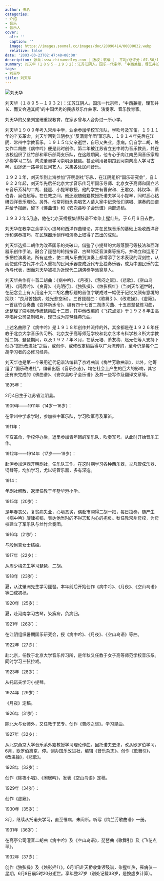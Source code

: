 ```yaml
---
author: 佚名
categories:
- 介绍
- 音乐
- 音乐人
cover:
  alt: ''
  caption: ''
  image: https://images.soomal.cc/images/doc/20090414/00000032.webp
  relative: false
date: '2003-03-23T02:47:48+08:00'
description: 源自：www.chinamedley.com | 版权：转载 |  平均/总评分：07.50/15
summary: 刘天华（１８９５－１９３２）：江苏江阴人。国乐一代宗师，“中西兼擅，理艺并长、而又会通其间”的中国优秀的民族器乐作曲家、演奏家、音乐教育家。
tags:
- 刘天华
title: 刘天华
---
```


![刘天华](https://images.soomal.cc/images/doc/20090414/00000032.webp)

刘天华（１８９５－１９３２）：江苏江阴人。国乐一代宗师，“中西兼擅，理艺并长、而又会通其间”的中国优秀的民族器乐作曲家、演奏家、音乐教育家。



刘天华的父亲刘宝珊重视教育，在家乡曾与人合办过一所小学。



刘天华１９０９年考入常州中学，业余参加学校军乐队，学吹号及军笛。１９１１年的辛亥革命，刘天华回到江阴参加“反满青年团”军乐队，１９１４年先后在江阴、常州中学教音乐。１９１５年父亲逝世，自已又失业，患病，仍自学二胡，处女作二胡曲《病中吟》便是此时创作。第二年被江苏省立五中聘为音乐教员，并在该校组织了丝竹部和军乐部两支乐队，在这段期间，他专心于向江南民间音乐家周少梅学习二胡，向沈肇洲学习崇明派琵琶。甚至利用暑期跑到河南向高人学习古琴，沿途还一路寻访民间艺人，采集各处民间音乐。



１９２１年，刘天华到上海参加“开明剧社”乐队，在江阴组织“国乐研究会”，自１９２２年起，刘天华先后任北京大学音乐传习所国乐导师、北京女子高师和国立艺专音乐系科的二胡、琵琶、小提琴教授，他的学生有曹安和、王君仪、韩权华、萧伯青、吴伯超等。在任教之间，他还跟随俄籍教授托诺夫学习小提琴，同时悉心钻研西洋音乐理论。另外，他常将街头卖唱艺人请入家中记录他们演唱、演奏的曲谱并给予报酬，留下《佛曲谱》和《安次县吵子会乐谱》两部遗稿。



１９３２年5月底，他在北京天桥搜集锣鼓谱不幸染上猩红热，于６月８日去世。



刘天华在教学之余学习小提琴和西洋作曲理论，并在民族音乐的基础上吸收西洋音乐和演奏技巧，在民族器乐创作和演奏上取得了杰出的成就。



刘天华选择二胡作为改革国乐的突破口，借鉴了小提琴的大段落颤弓等技法和西洋器乐创作手法，融合了琵琶的轮指按音、古琴的泛音演奏等技巧，并确立和运用了多把位演奏法。所有这些，使二胡从乐曲到演奏上都增添了艺术表现的深刻性，从而使这件古代并不受人重视的民间乐器变成近代专业独奏乐器，成为中国民乐的主角与代表，因而刘天华被视为近现代二胡演奏学派奠基人。



刘天华共作有十首二胡曲：《病中吟》、《月夜》、《苦闷之讴》、《悲歌》、《空山鸟语》、《闲居吟》、《良宵》、《光明行》、《独弦操》、《烛影摇红》（当刘天华逝世时，在纪念会上有人用这十大二胡名曲标题的首位字联成过一幅便于记忆又颇有意境的挽联：“良月苦独病，烛光悲空闲）。三首琵琶曲：《歌舞引》、《改进操》、《虚籁》。一首丝竹合奏曲《变体新水令》、编有四十七首二胡练习曲、十五首琵琶练习曲，还整理了崇明派传统琵琶曲十二首，其中他改编的《飞花点翠》于１９２８年由高亭唱片公司录制唱片，现已成为琵琶经典乐曲。



上述名曲除了《病中吟》是１９１８年创作并流传的外，其余都是在１９２６年任教于北京大学音乐传习所、北京女子高等师范学校和北京艺术专科学校３所大学教授二胡、琵琶期间，以及１９２７年８月，在蔡元培、萧友梅、赵元任等人支持下创办“国乐改进社”之后，或创作、或修改定稿后得以广为流传的，至今仍是每个二胡学习者的必修习经典。



刘天华也是第一个采用近代记谱法编辑了京戏曲谱《梅兰芳歌曲谱》，此外，他筹组了“国乐改进社”，编辑出版《音乐杂志》，均在社会上产生的巨大的影响，其它还有未完成的《佛曲谱》、《安次县吵子会乐谱》及其一些写作及翻译文章等。





1895年：



2月4日生于江苏省江阴县。



1909年――1911年（14岁一16岁）：



在常州中学求学时，参加校中军乐队，学习吹军号及军笛。





1911年：



辛亥革命，学校停办后，返里参加青年团的军乐队，吹奏军号。从此时开始音乐工作。





1912年――1914年（17岁――19岁）：



赴沪参加沪西开明剧社，任乐队工作。在这时期学习各种西乐器，举凡管弦乐器、钢琴等，均加学习，尤以铜管乐器，多有深造。





1914：



年剧社解散，返里任教于华墅华澄小学。





1915年（20岁）：



是年春丧父，复贫病失业，心境恶劣，偶赴市购得二胡一把，每日拉奏，随产生《病中吟》旋律初稿，表达他当时的不得志和内心的抱负。秋任教常州母校，为母校建立了军乐队与丝竹合奏团。





1916年（21岁）：



与殷尚真女士结婚。





1917年（22岁）：



从周少梅先生学习琵琶、二胡。





1918年（23岁）：



夏，从沈肇洲先生学习琵琶。本年前后开始创作《病中吟》、《月夜》、《空山鸟语》等曲成初稿。





1920年（25岁）：



夏，赴河南学习古琴，染癣疥，负病归。





1921年（26岁）：



在江阴组织暑期国乐研究会，授《病中吟》、《月夜》、《空山鸟语》等曲。





1922年（27岁）：



赴北京，任教于北京大学音乐传习所，是年秋又任教于女子高等师范学校音乐系。同时学习三弦拉戏。





1923年（28岁）：



从托诺夫学习小提琴。





1924年（29岁）：



《月夜》定稿。





1926年（31岁）：



除北大与女师外，又任教于艺专。创作《苦闷之讴》。学习昆曲。





1927年（32岁）：



从北京燕京大学音乐系外籍教授学习理论作曲。因托诺夫去津，改从欧罗伯学习，6月，欧罗伯离京，停。创办国乐改进社，编辑《音乐杂志》。创作《歌舞引》，《改进操》，《悲歌》。





1928年（33岁）：



创作《除夜小唱》、《闲居吟》，发表《空山鸟语》定稿。





1929年（34岁）：



创作《虚籁》。





1930年（35岁）：



3月，继续从托诺夫学习，直至罹病，未间断。听写《梅兰芳歌曲谱》一册。





1931年（36岁）：



在高亭公司灌音二胡曲《病中吟》及《空山鸟语》，琵琶曲《歌舞引》及《飞花点翠》。





1932年（37岁）：



创作《独弦操》及《烛影摇红》。6月1日赴天桥收集锣鼓谱，染猩红热，罹病仅一星期，6月8日晨5时20分逝世。享年整37岁（别处记载38岁，是按虚岁计算）。